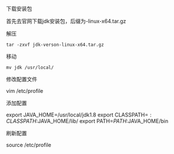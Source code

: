 下载安装包

首先去官网下载jdk安装包，后缀为-linux-x64.tar.gz

解压

```shell
tar -zxvf jdk-verson-linux-x64.tar.gz
```

移动

```shell
mv jdk /usr/local/
```

修改配置文件

vim /etc/profile

添加配置

export JAVA_HOME=/usr/local/jdk1.8 export CLASSPATH=$:CLASSPATH:$JAVA_HOME/lib/ export PATH=$PATH:$JAVA_HOME/bin

刷新配置

source /etc/profile